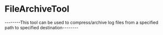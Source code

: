 # FileArchiveTool
 
--------This tool can be used to compress/archive log files from a specified path to specified destination--------